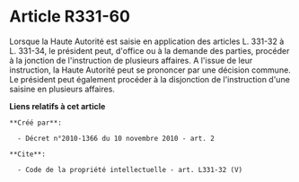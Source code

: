# Article R331-60

Lorsque la Haute Autorité est saisie en application des articles L. 331-32 à L. 331-34, le président peut, d'office ou à la
demande des parties, procéder à la jonction de l'instruction de plusieurs affaires. A l'issue de leur instruction, la Haute
Autorité peut se prononcer par une décision commune. Le président peut également procéder à la disjonction de l'instruction
d'une saisine en plusieurs affaires.

**Liens relatifs à cet article**

	**Créé par**:

	  - Décret n°2010-1366 du 10 novembre 2010 - art. 2

	**Cite**:

	  - Code de la propriété intellectuelle - art. L331-32 (V)
